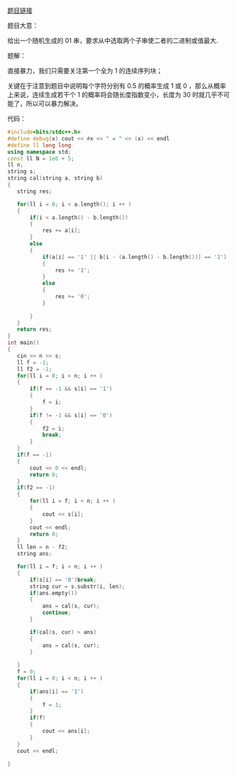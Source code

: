 [题目链接](https://codeforces.com/problemset/problem/1743/D)

题目大意：

给出一个随机生成的 $01$ 串，要求从中选取两个子串使二者的二进制或值最大.

题解：

直接暴力，我们只需要关注第一个全为 $1$ 的连续序列块；

关键在于注意到题目中说明每个字符分别有 $0.5$ 的概率生成 $1$ 或 $0$ ，那么从概率上来说，连续生成若干个 $1$ 的概率将会随长度指数变小，长度为  $30$ 时就几乎不可能了，所以可以暴力解决。

 代码：
 
 ```cpp
#include<bits/stdc++.h>
#define debug(x) cout << #x << " = " << (x) << endl
#define ll long long
using namespace std;
const ll N = 1e6 + 5;
ll n;
string s;
string cal(string a, string b)
{
	string res;

	for(ll i = 0; i < a.length(); i ++ )
	{
		if(i < a.length() - b.length())
		{
			res += a[i];
		}
		else
		{
			if(a[i] == '1' || b[i - (a.length() - b.length())] == '1')
			{
				res += '1';
			}
			else
			{
				res += '0';
			}
			
		}
	}
	return res;
}
int main()
{
	cin >> n >> s;
	ll f = -1;
	ll f2 = -1;
	for(ll i = 0; i < n; i ++ )
	{
		if(f == -1 && s[i] == '1')
		{
			f = i;
		}
		if(f != -1 && s[i] == '0')
		{
			f2 = i;
			break;
		}
	}
	if(f == -1)
	{
		cout << 0 << endl;
		return 0;
	}
	if(f2 == -1)
	{
		for(ll i = f; i < n; i ++ )
		{
			cout << s[i];
		}
		cout << endl;
		return 0;
	}
	ll len = n - f2;
	string ans;

	for(ll i = f; i < n; i ++ )
	{
		if(s[i] == '0')break;
		string cur = s.substr(i, len);
		if(ans.empty())
		{
			ans = cal(s, cur);
			continue;
		}

		if(cal(s, cur) > ans)
		{
			ans = cal(s, cur);
		}
		
	}
	f = 0;
	for(ll i = 0; i < n; i ++ )
	{
		if(ans[i] == '1')
		{
			f = 1;
		}
		if(f)
		{
			cout << ans[i];
		}
	}
	cout << endl;
	
}
```